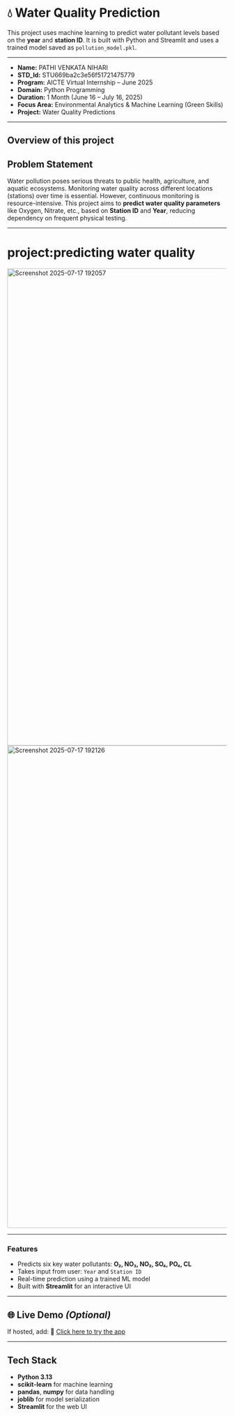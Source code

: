 # 💧 Water Quality Prediction 

This project uses machine learning to predict water pollutant levels based on the **year** and **station ID**. It is built with Python and Streamlit and uses a trained model saved as `pollution_model.pkl`.

---

- **Name:** PATHI VENKATA NIHARI
- **STD_Id:** STU669ba2c3e56f51721475779
- **Program:** AICTE Virtual Internship – June 2025
- **Domain:** Python Programming
- **Duration:** 1 Month (June 16 – July 16, 2025)
- **Focus Area:** Environmental Analytics & Machine Learning (Green Skills)
- **Project:** Water Quality Predictions

---

## Overview of this project

##  Problem Statement

Water pollution poses serious threats to public health, agriculture, and aquatic ecosystems. Monitoring water quality across different locations (stations) over time is essential. However, continuous monitoring is resource-intensive. This project aims to **predict water quality parameters** like Oxygen, Nitrate, etc., based on **Station ID** and **Year**, reducing dependency on frequent physical testing.

---


# project:predicting water quality

<img width="1919" height="1094" alt="Screenshot 2025-07-17 192057" src="https://github.com/user-attachments/assets/b096f99d-821f-4961-bf22-0fa516783154" />
<img width="1903" height="1106" alt="Screenshot 2025-07-17 192126" src="https://github.com/user-attachments/assets/df6e28ca-0267-4793-bcbd-9819ed764cc7" />

---

###  Features

- Predicts six key water pollutants: **O₂, NO₃, NO₂, SO₄, PO₄, CL**
- Takes input from user: `Year` and `Station ID`
- Real-time prediction using a trained ML model
- Built with **Streamlit** for an interactive UI
---

## 🌐 Live Demo *(Optional)*

If hosted, add:
🔗 [Click here to try the app](http://localhost:8501/)

---

##  Tech Stack

- **Python 3.13**
- **scikit-learn** for machine learning
- **pandas**, **numpy** for data handling
- **joblib** for model serialization
- **Streamlit** for the web UI

